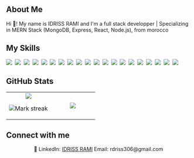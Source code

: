 ## About Me

Hi 👋! My name is IDRISS RAMI and I'm a full stack developper | Specializing in MERN Stack (MongoDB, Express, React, Node.js), from morocco

## My Skills

<img src="https://img.shields.io/badge/C++-%2300599C.svg?logo=c%2B%2B&logoColor=white"> 
<img src="https://img.shields.io/badge/CSS-1572B6?logo=css3&logoColor=fff"> 
<img src="https://img.shields.io/badge/HTML-%23E34F26.svg?logo=html5&logoColor=white"> 
<img src="https://img.shields.io/badge/JavaScript-F7DF1E?logo=javascript&logoColor=000"> 
<img src="https://img.shields.io/badge/JSON-000?logo=json&logoColor=fff"> 
<img src="https://img.shields.io/badge/TypeScript-3178C6?logo=typescript&logoColor=fff"> 
<img src="https://img.shields.io/badge/XML-767C52?logo=xml&logoColor=fff"> 
<img src="https://img.shields.io/badge/Bootstrap-7952B3?logo=bootstrap&logoColor=fff"> 
<img src="https://img.shields.io/badge/Expo-000020?logo=expo&logoColor=fff"> 
<img src="https://img.shields.io/badge/Next.js-black?logo=next.js&logoColor=white"> 
<img src="https://img.shields.io/badge/Node.js-6DA55F?logo=node.js&logoColor=white"> 
<img src="https://img.shields.io/badge/React-61DAFB?logo=react&logoColor=white"> 
<img src="https://img.shields.io/badge/Sass-C69?logo=sass&logoColor=fff"> 
<img src="https://img.shields.io/badge/Tailwind%20CSS-%2338B2AC.svg?logo=tailwind-css&logoColor=white"> 
<img src="https://img.shields.io/badge/Vite-646CFF?logo=vite&logoColor=fff"> 
<img src="https://img.shields.io/badge/SAP-0FAAFF?logo=sap&logoColor=fff"> 
<img src="https://img.shields.io/badge/MongoDB-%234ea94b.svg?logo=mongodb&logoColor=white"> 
<img src="https://img.shields.io/badge/ChatGPT-74aa9c?logo=openai&logoColor=white"> 
<img src="https://img.shields.io/badge/GitHub-%23121011.svg?logo=github&logoColor=white"> 
<img src="https://img.shields.io/badge/npm-CB3837?logo=npm&logoColor=fff"> 

## GitHub Stats

<table><tbody><tr border="none"><td width="50%" align="center">
<img align="center" src="https://readme-stats-fork-mauve.vercel.app/api/?username=IDRISS RAMI&theme=dark&show_icons=true&count_private=true">

<img alt="Mark streak" src="https://github-readme-streak-stats-five-roan.vercel.app?user=IDRISS RAMI&theme=dark"></td><td width="50%" align="center">
<img align="center" src="https://readme-stats-fork-mauve.vercel.app/api/top-langs/?username=IDRISS RAMI&theme=dark&hide_border=false&no-bg=true&no-frame=true&langs_count=6"></td></tr></tbody></table>

## Connect with me

<p align="center">🔗 LinkedIn: <a href="https://www.linkedin.com/in/idriss-rami-2b8170348/" target="_blank">IDRISS RAMI</a> Email: rdriss306@gmail.com</p>
